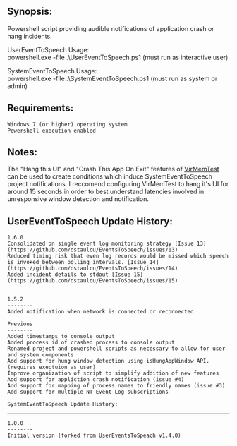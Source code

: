 
Synopsis:
-----------------------------------
Powershell script providing audible notifications of application crash or hang incidents.

UserEventToSpeech Usage:  
powershell.exe -file .\UserEventToSpeech.ps1			(must run as interactive user)


SystemEventToSpeech Usage:  
powershell.exe -file .\SystemEventToSpeech.ps1			(must run as system or admin)


Requirements:
-----------------------------------

	Windows 7 (or higher) operating system
	Powershell execution enabled

Notes:
-----------------------------------
The "Hang this UI" and "Crash This App On Exit" features of [VirMemTest](https://blogs.msdn.microsoft.com/aaron_margosis/2013/06/14/virtmemtest-a-utility-to-exercise-memory-and-other-operations/) can be used to create conditions which induce SystemEventToSpeech project notifications.  I reccomend configuring VirMemTest to hang it's UI for around 15 seconds in order to best understand latencies involved in unresponsive window detection and notification.


UserEventToSpeech Update History:
-----------------------------------

	1.6.0
	Consolidated on single event log monitoring strategy [Issue 13](https://github.com/dstaulcu/EventsToSpeech/issues/13)
	Reduced timing risk that even log records would be missed which speech is invoked between polling intervals. [Issue 14](https://github.com/dstaulcu/EventsToSpeech/issues/14)
	Added incident details to stdout [Issue 15](https://github.com/dstaulcu/EventsToSpeech/issues/15)


	1.5.2
	--------
	Added notification when network is connected or reconnected

	Previous
	--------
	Added timestamps to console output
	Added process id of crashed process to console output
	Renamed project and powershell scripts as necessary to allow for user and system components
	Add support for hung window detection using isHungAppWindow API. (requires exectuion as user)
	Improve organization of script to simplify addition of new features
	Add support for appliction crash notification (issue #4)
	Add support for mapping of process names to friendly names (issue #3)
	Add support for multiple NT Event Log subscriptions

	SystemEventToSpeech Update History:
-----------------------------------

	1.0.0
	--------
	Initial version (forked from UserEventsToSpeach v1.4.0)
	
